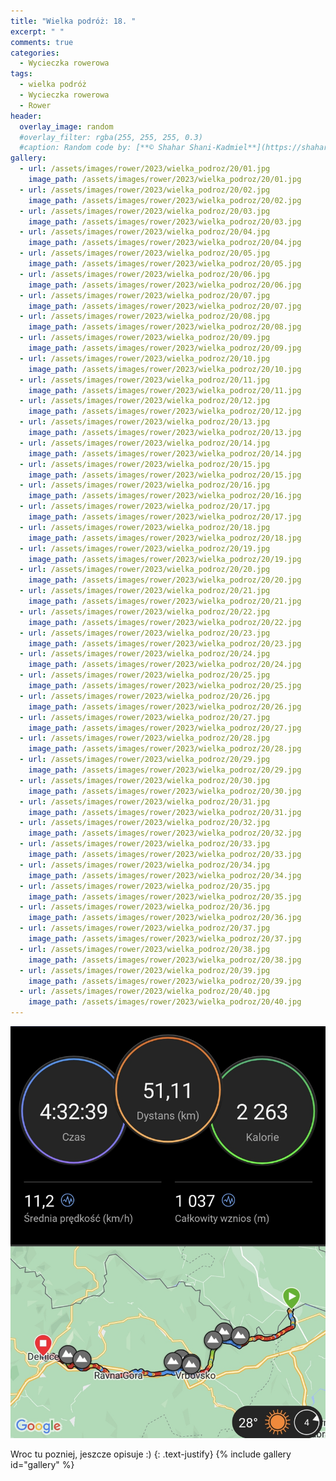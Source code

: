 ```yaml
---
title: "Wielka podróż: 18. "
excerpt: " "
comments: true
categories:
  - Wycieczka rowerowa
tags:
  - wielka podróż
  - Wycieczka rowerowa
  - Rower
header:
  overlay_image: random
  #overlay_filter: rgba(255, 255, 255, 0.3)
  #caption: Random code by: [**© Shahar Shani-Kadmiel**](https://shaharkadmiel.github.io)"
gallery:
  - url: /assets/images/rower/2023/wielka_podroz/20/01.jpg
    image_path: /assets/images/rower/2023/wielka_podroz/20/01.jpg
  - url: /assets/images/rower/2023/wielka_podroz/20/02.jpg
    image_path: /assets/images/rower/2023/wielka_podroz/20/02.jpg
  - url: /assets/images/rower/2023/wielka_podroz/20/03.jpg
    image_path: /assets/images/rower/2023/wielka_podroz/20/03.jpg
  - url: /assets/images/rower/2023/wielka_podroz/20/04.jpg
    image_path: /assets/images/rower/2023/wielka_podroz/20/04.jpg
  - url: /assets/images/rower/2023/wielka_podroz/20/05.jpg
    image_path: /assets/images/rower/2023/wielka_podroz/20/05.jpg
  - url: /assets/images/rower/2023/wielka_podroz/20/06.jpg
    image_path: /assets/images/rower/2023/wielka_podroz/20/06.jpg
  - url: /assets/images/rower/2023/wielka_podroz/20/07.jpg
    image_path: /assets/images/rower/2023/wielka_podroz/20/07.jpg
  - url: /assets/images/rower/2023/wielka_podroz/20/08.jpg
    image_path: /assets/images/rower/2023/wielka_podroz/20/08.jpg
  - url: /assets/images/rower/2023/wielka_podroz/20/09.jpg
    image_path: /assets/images/rower/2023/wielka_podroz/20/09.jpg
  - url: /assets/images/rower/2023/wielka_podroz/20/10.jpg
    image_path: /assets/images/rower/2023/wielka_podroz/20/10.jpg
  - url: /assets/images/rower/2023/wielka_podroz/20/11.jpg
    image_path: /assets/images/rower/2023/wielka_podroz/20/11.jpg
  - url: /assets/images/rower/2023/wielka_podroz/20/12.jpg
    image_path: /assets/images/rower/2023/wielka_podroz/20/12.jpg
  - url: /assets/images/rower/2023/wielka_podroz/20/13.jpg
    image_path: /assets/images/rower/2023/wielka_podroz/20/13.jpg
  - url: /assets/images/rower/2023/wielka_podroz/20/14.jpg
    image_path: /assets/images/rower/2023/wielka_podroz/20/14.jpg
  - url: /assets/images/rower/2023/wielka_podroz/20/15.jpg
    image_path: /assets/images/rower/2023/wielka_podroz/20/15.jpg
  - url: /assets/images/rower/2023/wielka_podroz/20/16.jpg
    image_path: /assets/images/rower/2023/wielka_podroz/20/16.jpg
  - url: /assets/images/rower/2023/wielka_podroz/20/17.jpg
    image_path: /assets/images/rower/2023/wielka_podroz/20/17.jpg
  - url: /assets/images/rower/2023/wielka_podroz/20/18.jpg
    image_path: /assets/images/rower/2023/wielka_podroz/20/18.jpg
  - url: /assets/images/rower/2023/wielka_podroz/20/19.jpg
    image_path: /assets/images/rower/2023/wielka_podroz/20/19.jpg
  - url: /assets/images/rower/2023/wielka_podroz/20/20.jpg
    image_path: /assets/images/rower/2023/wielka_podroz/20/20.jpg
  - url: /assets/images/rower/2023/wielka_podroz/20/21.jpg
    image_path: /assets/images/rower/2023/wielka_podroz/20/21.jpg
  - url: /assets/images/rower/2023/wielka_podroz/20/22.jpg
    image_path: /assets/images/rower/2023/wielka_podroz/20/22.jpg
  - url: /assets/images/rower/2023/wielka_podroz/20/23.jpg
    image_path: /assets/images/rower/2023/wielka_podroz/20/23.jpg
  - url: /assets/images/rower/2023/wielka_podroz/20/24.jpg
    image_path: /assets/images/rower/2023/wielka_podroz/20/24.jpg
  - url: /assets/images/rower/2023/wielka_podroz/20/25.jpg
    image_path: /assets/images/rower/2023/wielka_podroz/20/25.jpg
  - url: /assets/images/rower/2023/wielka_podroz/20/26.jpg
    image_path: /assets/images/rower/2023/wielka_podroz/20/26.jpg
  - url: /assets/images/rower/2023/wielka_podroz/20/27.jpg
    image_path: /assets/images/rower/2023/wielka_podroz/20/27.jpg
  - url: /assets/images/rower/2023/wielka_podroz/20/28.jpg
    image_path: /assets/images/rower/2023/wielka_podroz/20/28.jpg
  - url: /assets/images/rower/2023/wielka_podroz/20/29.jpg
    image_path: /assets/images/rower/2023/wielka_podroz/20/29.jpg
  - url: /assets/images/rower/2023/wielka_podroz/20/30.jpg
    image_path: /assets/images/rower/2023/wielka_podroz/20/30.jpg
  - url: /assets/images/rower/2023/wielka_podroz/20/31.jpg
    image_path: /assets/images/rower/2023/wielka_podroz/20/31.jpg
  - url: /assets/images/rower/2023/wielka_podroz/20/32.jpg
    image_path: /assets/images/rower/2023/wielka_podroz/20/32.jpg
  - url: /assets/images/rower/2023/wielka_podroz/20/33.jpg
    image_path: /assets/images/rower/2023/wielka_podroz/20/33.jpg
  - url: /assets/images/rower/2023/wielka_podroz/20/34.jpg
    image_path: /assets/images/rower/2023/wielka_podroz/20/34.jpg
  - url: /assets/images/rower/2023/wielka_podroz/20/35.jpg
    image_path: /assets/images/rower/2023/wielka_podroz/20/35.jpg
  - url: /assets/images/rower/2023/wielka_podroz/20/36.jpg
    image_path: /assets/images/rower/2023/wielka_podroz/20/36.jpg
  - url: /assets/images/rower/2023/wielka_podroz/20/37.jpg
    image_path: /assets/images/rower/2023/wielka_podroz/20/37.jpg
  - url: /assets/images/rower/2023/wielka_podroz/20/38.jpg
    image_path: /assets/images/rower/2023/wielka_podroz/20/38.jpg
  - url: /assets/images/rower/2023/wielka_podroz/20/39.jpg
    image_path: /assets/images/rower/2023/wielka_podroz/20/39.jpg
  - url: /assets/images/rower/2023/wielka_podroz/20/40.jpg
    image_path: /assets/images/rower/2023/wielka_podroz/20/40.jpg
---
```

![mapka](/assets/images/rower/2023/wielka_podroz/20/mapka.png)

Wroc tu pozniej, jeszcze opisuje :)
{: .text-justify}
{% include gallery id="gallery" %}
